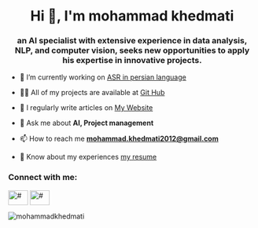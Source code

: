 <h1 align="center">Hi 👋, I'm mohammad khedmati</h1>
<h3 align="center">an AI specialist with extensive experience in data analysis, NLP, and computer vision, seeks new opportunities to apply his expertise in innovative projects.</h3>

- 🔭 I’m currently working on [ASR in persian language](#)

- 👨‍💻 All of my projects are available at [Git Hub](https://github.com/mohammadkhedmati)

- 📝 I regularly write articles on [My Website](about.mkhedmati.ir)

- 💬 Ask me about **AI, Project management**

- 📫 How to reach me **mohammad.khedmati2012@gmail.com**

- 📄 Know about my experiences [my resume](http://about.mkhedmati.ir/wp-content/uploads/2024/07/Mohammad-Khedmati-Resume-AI.pdf)

<h3 align="left">Connect with me:</h3>
<p align="left">
<a href="https://www.linkedin.com/in/mkhedmati/" target="blank"><img align="center" src="https://raw.githubusercontent.com/rahuldkjain/github-profile-readme-generator/master/src/images/icons/Social/linked-in-alt.svg" alt="#" height="30" width="40" /></a>
<a href="https://www.youtube.com/@mohammadkhedmati" target="blank"><img align="center" src="https://raw.githubusercontent.com/rahuldkjain/github-profile-readme-generator/master/src/images/icons/Social/youtube.svg" alt="#" height="30" width="40" /></a>
</p>

<p><img align="left" src="https://github-readme-stats.vercel.app/api/top-langs?username=mohammadkhedmati&show_icons=true&locale=en&layout=compact" alt="mohammadkhedmati" /></p>


